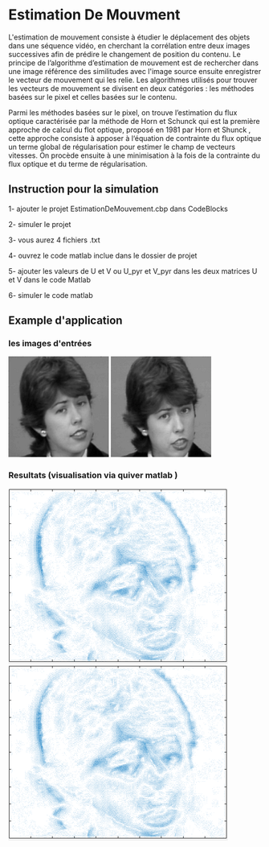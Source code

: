 # Estimation De Mouvment 
L'estimation de mouvement consiste à étudier le déplacement des objets dans une séquence
vidéo, en cherchant la corrélation entre deux images successives afin de prédire le changement de position du contenu. Le principe de l’algorithme d’estimation de mouvement 
est de rechercher dans une image référence des similitudes avec l'image source ensuite enregistrer le vecteur de mouvement qui les relie.
Les algorithmes utilisés pour trouver les vecteurs de mouvement se divisent en deux catégories : les méthodes basées sur le pixel et celles basées sur le contenu.

Parmi les méthodes basées sur le pixel, on trouve l’estimation du flux optique caractérisée par
la méthode de Horn et Schunck qui est la première approche de calcul du flot optique, proposé
en 1981 par Horn et Shunck , cette approche consiste à apposer à l‘équation de contrainte du
flux optique un terme global de régularisation pour estimer le champ de vecteurs vitesses. On
procède ensuite à une minimisation à la fois de la contrainte du flux optique et du terme de
régularisation.
## Instruction pour la simulation 

1- ajouter le projet EstimationDeMouvement.cbp dans CodeBlocks

2- simuler le projet

3- vous aurez 4 fichiers .txt 

4- ouvrez le code matlab inclue dans le dossier de projet

5- ajouter les valeurs de U et V ou U_pyr et V_pyr dans les deux matrices U et V dans le code Matlab

6- simuler le code matlab
## Example d'application
### les images d'entrées 
![alt text](https://github.com/muhamed-aroui/EstimationDeMouvment/blob/master/image1.bmp?raw=true)   ![alt text](https://github.com/muhamed-aroui/EstimationDeMouvment/blob/master/image2.bmp?raw=true) 
### Resultats (visualisation via quiver matlab )
![alt text](https://github.com/muhamed-aroui/EstimationDeMouvment/blob/master/MultiResolution.PNG?raw=true)  ![alt text](https://github.com/muhamed-aroui/EstimationDeMouvment/blob/master/MultiResolution.PNG?raw=true)
